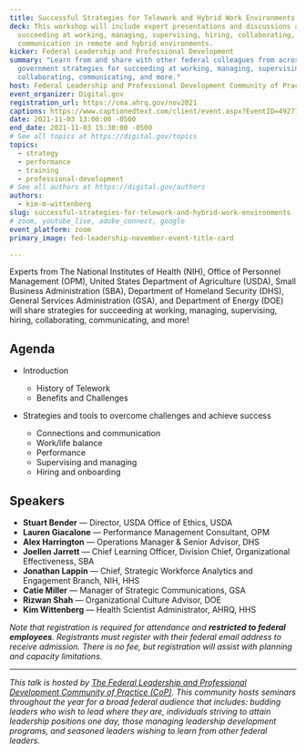 ```yaml
---
title: Successful Strategies for Telework and Hybrid Work Environments
deck: This workshop will include expert presentations and discussions around
  succeeding at working, managing, supervising, hiring, collaborating, and
  communication in remote and hybrid environments.
kicker: Federal Leadership and Professional Development
summary: "Learn from and share with other federal colleagues from across the
  government strategies for succeeding at working, managing, supervising,
  collaborating, communicating, and more."
host: Federal Leadership and Professional Development Community of Practice
event_organizer: Digital.gov
registration_url: https://cma.ahrq.gov/nov2021
captions: https://www.captionedtext.com/client/event.aspx?EventID=4927173&CustomerID=321
date: 2021-11-03 13:00:00 -0500
end_date: 2021-11-03 15:30:00 -0500
# See all topics at https://digital.gov/topics
topics:
  - strategy
  - performance
  - training
  - professional-development
# See all authors at https://digital.gov/authors
authors:
  - kim-m-wittenberg
slug: successful-strategies-for-telework-and-hybrid-work-environments
# zoom, youtube_live, adobe_connect, google
event_platform: zoom
primary_image: fed-leadership-november-event-title-card

---
```


Experts from The National Institutes of Health (NIH), Office of Personnel Management (OPM), United States Department of Agriculture (USDA), Small Business Administration (SBA), Department of Homeland Security (DHS), General Services Administration (GSA), and Department of Energy (DOE) will share strategies for succeeding at working, managing, supervising, hiring, collaborating, communicating, and more! 

## Agenda

* Introduction
  * History of Telework
  * Benefits and Challenges

* Strategies and tools to overcome challenges and achieve success
  * Connections and communication
  * Work/life balance
  * Performance
  * Supervising and managing
  * Hiring and onboarding

## Speakers

* **Stuart Bender** — Director, USDA Office of Ethics, USDA
* **Lauren Giacalone** — Performance Management Consultant, OPM
* **Alex Harrington** — Operations Manager & Senior Advisor, DHS
* **Joellen Jarrett** — Chief Learning Officer, Division Chief, Organizational Effectiveness, SBA
* **Jonathan Lappin** — Chief, Strategic Workforce Analytics and Engagement Branch, NIH, HHS
* **Catie Miller** — Manager of Strategic Communications, GSA
* **Rizwan Shah** — Organizational Culture Advisor, DOE
* **Kim Wittenberg** — Health Scientist Administrator, AHRQ, HHS

_Note that registration is required for attendance and **restricted to federal employees**. Registrants must register with their federal email address to receive admission. There is no fee, but registration will assist with planning and capacity limitations._

- - -

*This talk is hosted by [The Federal Leadership and Professional Development Community of Practice (CoP)](https://digital.gov/communities/federal-leadership-professional-development/). This community hosts seminars throughout the year for a broad federal audience that includes: budding leaders who wish to lead where they are, individuals striving to attain leadership positions one day, those managing leadership development programs, and seasoned leaders wishing to learn from other federal leaders.*
